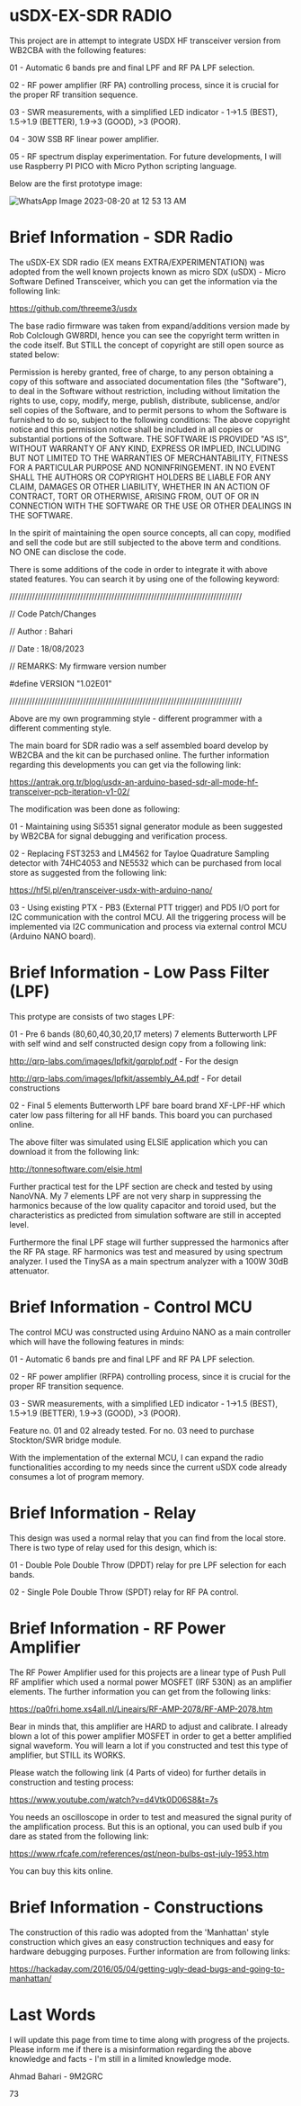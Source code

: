 # uSDX-EX-SDR RADIO

This project are in attempt to integrate USDX HF transceiver version from WB2CBA with the following features:

01 - Automatic 6 bands pre and final LPF and RF PA LPF selection.

02 - RF power amplifier (RF PA) controlling process, since it is crucial for the proper RF transition sequence.

03 - SWR measurements, with a simplified LED indicator - 1->1.5 (BEST), 1.5->1.9 (BETTER), 1.9->3 (GOOD), >3 (POOR).

04 - 30W SSB RF linear power amplifier. 

05 - RF spectrum display experimentation. For future developments, I will use Raspberry PI PICO with Micro Python scripting language. 

Below are the first prototype image:

![WhatsApp Image 2023-08-20 at 12 53 13 AM](https://github.com/bahari/USDX-CNTRL-MCU/assets/3076739/5cad0087-fde6-4f5a-9aa8-bb502913f045)

# Brief Information - SDR Radio

The uSDX-EX SDR radio (EX means EXTRA/EXPERIMENTATION) was adopted from the well known projects known as micro SDX (uSDX) - Micro Software Defined Transceiver, 
which you can get the information via the following link:

https://github.com/threeme3/usdx

The base radio firmware was taken from expand/additions version made by Rob Colclough GW8RDI, hence you can see the copyright term written in the code itself.
But STILL the concept of copyright are still open source as stated below:

Permission is hereby granted, free of charge, to any person obtaining a copy of this software and associated documentation files (the "Software"), to deal in the Software without restriction, including without limitation the rights to use, copy, modify, merge, publish, distribute, sublicense, and/or sell copies of the Software, and to permit persons to whom the Software is furnished to do so, subject to the following conditions: The above copyright notice and this permission notice shall be included in all copies or substantial portions of the Software. THE SOFTWARE IS PROVIDED "AS IS", WITHOUT WARRANTY OF ANY KIND, EXPRESS OR IMPLIED, INCLUDING BUT NOT LIMITED TO THE WARRANTIES OF MERCHANTABILITY, FITNESS FOR A PARTICULAR PURPOSE AND NONINFRINGEMENT. IN NO EVENT SHALL THE AUTHORS OR COPYRIGHT HOLDERS BE LIABLE FOR ANY CLAIM, DAMAGES OR OTHER LIABILITY, WHETHER IN AN ACTION OF CONTRACT, TORT OR OTHERWISE, ARISING FROM, OUT OF OR IN CONNECTION WITH THE SOFTWARE OR THE USE OR OTHER DEALINGS IN THE SOFTWARE.

In the spirit of maintaining the open source concepts, all can copy, modified and sell the code but are still subjected to the above term and conditions. NO ONE can disclose the code.  

There is some additions of the code in order to integrate it with above stated features. You can search it by using one of the following keyword:

//////////////////////////////////////////////////////////////////////////////////

// Code Patch/Changes

// Author : Bahari

// Date   : 18/08/2023

// REMARKS: My firmware version number

#define VERSION   "1.02E01"  

//////////////////////////////////////////////////////////////////////////////////

Above are my own programming style - different programmer with a different commenting style.

The main board for SDR radio was a self assembled board develop by WB2CBA and the kit can be purchased online. The further information
regarding this developments you can get via the following link:

https://antrak.org.tr/blog/usdx-an-arduino-based-sdr-all-mode-hf-transceiver-pcb-iteration-v1-02/

The modification was been done as following:

01 - Maintaining using Si5351 signal generator module as been suggested by WB2CBA for signal debugging and verification process.

02 - Replacing FST3253 and LM4562 for Tayloe Quadrature Sampling detector with 74HC4053 and NE5532 which can be purchased from local store as suggested
from the following link:

https://hf5l.pl/en/transceiver-usdx-with-arduino-nano/

03 - Using existing PTX - PB3 (External PTT trigger) and PD5 I/O port for I2C communication with the control MCU. All the triggering process will
be implemented via I2C communication and process via external control MCU (Arduino NANO board).

# Brief Information - Low Pass Filter (LPF)

This protype are consists of two stages LPF:

01 - Pre 6 bands (80,60,40,30,20,17 meters) 7 elements Butterworth LPF with self wind and self constructed design copy from a following link:

http://qrp-labs.com/images/lpfkit/gqrplpf.pdf - For the design

http://qrp-labs.com/images/lpfkit/assembly_A4.pdf - For detail constructions

02 - Final 5 elements Butterworth LPF bare board brand XF-LPF-HF which cater low pass filtering for all HF bands. This board you can purchased online.

The above filter was simulated using ELSIE application which you can download it from the following link:

http://tonnesoftware.com/elsie.html

Further practical test for the LPF section are check and tested by using NanoVNA. My 7 elements LPF are not very sharp in suppressing the harmonics because of 
the low quality capacitor and toroid used, but the characteristics as predicted from simulation software are still in accepted level. 

Furthermore the final LPF stage will further suppressed the harmonics after the RF PA stage. RF harmonics was test and measured by using spectrum analyzer.
I used the TinySA as a main spectrum analyzer with a 100W 30dB attenuator.

# Brief Information - Control MCU

The control MCU was constructed using Arduino NANO as a main controller which will have the following features in minds:

01 - Automatic 6 bands pre and final LPF and RF PA LPF selection.

02 - RF power amplifier (RFPA) controlling process, since it is crucial for the proper RF transition sequence.

03 - SWR measurements, with a simplified LED indicator - 1->1.5 (BEST), 1.5->1.9 (BETTER), 1.9->3 (GOOD), >3 (POOR).

Feature no. 01 and 02 already tested. For no. 03 need to purchase Stockton/SWR bridge module.

With the implementation of the external MCU, I can expand the radio functionalities according to my needs since the current uSDX code already consumes 
a lot of program memory.

# Brief Information - Relay

This design was used a normal relay that you can find from the local store. There is two type of relay used for this design, which is:

01 - Double Pole Double Throw (DPDT) relay for pre LPF selection for each bands.

02 - Single Pole Double Throw (SPDT) relay for RF PA control.

# Brief Information - RF Power Amplifier

The RF Power Amplifier used for this projects are a linear type of Push Pull RF amplifier which used a normal power MOSFET (IRF 530N) as an amplifier
elements. The further information you can get from the following links:

https://pa0fri.home.xs4all.nl/Lineairs/RF-AMP-2078/RF-AMP-2078.htm

Bear in minds that, this amplifier are HARD to adjust and calibrate. I already blown a lot of this power amplifier MOSFET in order to get a better
amplified signal waveform. You will learn a lot if you constructed and test this type of amplifier, but STILL its WORKS.

Please watch the following link (4 Parts of video) for further details in construction and testing process:

https://www.youtube.com/watch?v=d4Vtk0D06S8&t=7s

You needs an oscilloscope in order to test and measured the signal purity of the amplification process. But this is an optional, you can used bulb if you
dare as stated from the following link:

https://www.rfcafe.com/references/qst/neon-bulbs-qst-july-1953.htm

You can buy this kits online.

# Brief Information - Constructions

The construction of this radio was adopted from the 'Manhattan' style construction which gives an easy construction techniques and easy for
hardware debugging purposes. Further information are from following links:

https://hackaday.com/2016/05/04/getting-ugly-dead-bugs-and-going-to-manhattan/

# Last Words

I will update this page from time to time along with progress of the projects. Please inform me if there is a misinformation regarding the above knowledge and
facts - I'm still in a limited knowledge mode.

Ahmad Bahari - 9M2GRC

73



